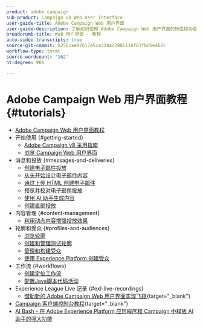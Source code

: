 ```yaml
---
product: adobe campaign
sub-product: Campaign v8 Web User Interface
user-guide-title: Adobe Campaign Web 用户界面
user-guide-description: 了解如何使用 Adobe Campaign Web 用户界面的特性和功能。
breadcrumb-title: Web 用户界面 - 教程
auto-video-transcripts: true
source-git-commit: b256cae07b17e5ca318ac2985116f63fbd6e467c
workflow-type: tm+mt
source-wordcount: '162'
ht-degree: 96%

---
```



# Adobe Campaign Web 用户界面教程 {#tutorials}

+ [Adobe Campaign Web 用户界面教程](/help/ac-web-learn-main/overview.md)
+ 开始使用 {#getting-started}
   + [Adobe Campaign v8 采用指南](https://experienceleague.adobe.com/zh-hans/docs/campaign-web/acs-to-ac/home)
   + [浏览 Campaign Web 用户界面](/help/get-started/explore-the-web-ui.md)
+ 消息和投放 {#messages-and-deliveries}
   + [创建电子邮件投放](/help/deliveries/create-an-email-delivery.md)
   + [从头开始设计电子邮件内容](/help/design-the-delivery/create-email-content-from-scratch.md)
   + [通过上传 HTML 创建电子邮件](/help/design-the-delivery/create-an-email-by-uploading-html.md)
   + [预览并校对电子邮件投放](/help/deliveries/preview-and-proof-an-email-delivery.md)
   + [使用 AI 助手生成内容](/help/design-the-delivery/create-content-using-the-ai-assistant.md)
   + [创建直邮投放](/help/design-the-delivery/create-a-direct-mail-delivery.md)
+ 内容管理  {#content-management}
   + [利用动态内容增强投放效果](/help/design-the-delivery/enhance-a-delivery-with-dynamic-content.md)
+ 轮廓和受众  {#profiles-and-audiences}
   + [浏览轮廓](/help/profiles-and-audiences/explore-profiles.md)
   + [创建和管理测试轮廓](/help/profiles-and-audiences/create-and-manage-test-profiles.md)
   + [管理和构建受众](/help/profiles-and-audiences/manage-and-build-audiences.md)
   + [使用 Experience Platform 创建受众](/help/profiles-and-audiences/create-an-audience-with-experience-platform.md)
+ 工作流 {#workflows}
   + [创建定位工作流](/help/workflows/create-a-targeting-workflow.md)
   + [配置Java脚本代码活动](/help/workflows/configure-java-script-code-activity.md)
+ Experience League Live 记录 {#exl-live-recordings}
   + [借助新的 Adobe Campaign Web 用户界面实现飞跃](https://experienceleague.adobe.com/docs/events/experience-league-live-recordings/episodes/exl-live-episode-02-29-24.html?lang=zh-Hans){target="_blank"}
+ [Campaign 客户端控制台教程](https://experienceleague.adobe.com/docs/campaign-learn/tutorials/overview.html){target="_blank"}
+ [AI Bash - 在 Adobe Experience Platform 应用程序和 Campaign 中释放 AI 助手的强大功能](https://experienceleague.adobe.com/zh-hans/docs/events/experience-league-live-recordings/episodes/exl-live-episode-09-26-24)

